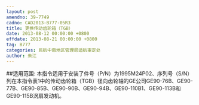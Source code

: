 ```yaml
---
layout: post
amendno: 39-7749
cadno: CAD2013-B777-05R3
title: 更换传动齿轮箱（TGB）
date: 2013-08-12 00:00:00 +0800
effdate: 2013-08-21 00:00:00 +0800
tag: B777
categories: 民航中南地区管理局适航审定处
author: 朱江
---
```


##适用范围:
本指令适用于安装了件号（P/N）为1995M24P02、序列号（S/N）列在本指令表1中的传动齿轮箱（TGB）径向齿轮轴的GE公司GE90-76B、GE90-77B、GE90-85B、GE90-90B、GE90-94B、GE90-110B1、GE90-113B和GE90-115B涡扇发动机。

